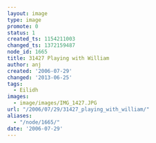 ```yaml
---
layout: image
type: image
promote: 0
status: 1
created_ts: 1154211003
changed_ts: 1372159487
node_id: 1665
title: 31427 Playing with William
author: anj
created: '2006-07-29'
changed: '2013-06-25'
tags:
  - Eilidh
images:
  - image/images/IMG_1427.JPG
url: "/2006/07/29/31427_playing_with_william/"
aliases:
  - "/node/1665/"
date: '2006-07-29'
---
```


